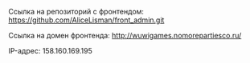 Ссылка на репозиторий с фронтендом: https://github.com/AliceLisman/front_admin.git

Ссылка на домен фронтенда: http://wuwigames.nomorepartiesco.ru/

IP-адрес: 158.160.169.195
